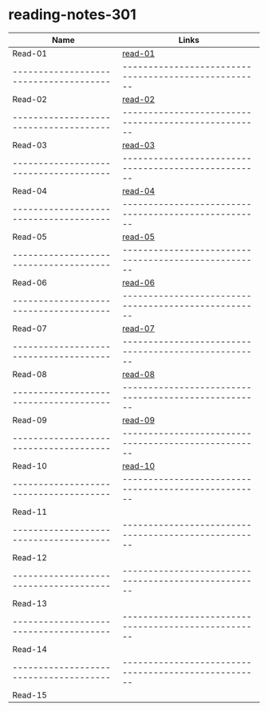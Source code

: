 # reading-notes-301

Name                                  |  Links                                              
--------------------------------------|----------------------------------------------------
Read-01                               | [read-01](https://nermin-nasasra.github.io/reading-notes-301/read-01)
--------------------------------------|----------------------------------------------------
Read-02                               |  [read-02](https://nermin-nasasra.github.io/reading-notes-301/read-02)
--------------------------------------|----------------------------------------------------
Read-03                               | [read-03](https://nermin-nasasra.github.io/reading-notes-301/read-o3)
--------------------------------------|----------------------------------------------------
Read-04                               |  [read-04](https://nermin-nasasra.github.io/reading-notes-301/read-04)
--------------------------------------|----------------------------------------------------
Read-05                               |  [read-05](https://nermin-nasasra.github.io/reading-notes-301/read-05)
--------------------------------------|----------------------------------------------------
Read-06                               |  [read-06](https://nermin-nasasra.github.io/reading-notes-301/read-06)
--------------------------------------|----------------------------------------------------
Read-07                               |  [read-07](https://nermin-nasasra.github.io/reading-notes-301/read-07)
--------------------------------------|----------------------------------------------------
Read-08                               |  [read-08](https://nermin-nasasra.github.io/reading-notes-301/read-08)
--------------------------------------|----------------------------------------------------
Read-09                               | [read-09](https://nermin-nasasra.github.io/reading-notes-301/read-09)
--------------------------------------|----------------------------------------------------
Read-10                               |  [read-10]()
--------------------------------------|----------------------------------------------------
Read-11                               |  
--------------------------------------|----------------------------------------------------
Read-12                               | 
--------------------------------------|----------------------------------------------------
Read-13                               |  
--------------------------------------|----------------------------------------------------
Read-14                               |  
--------------------------------------|----------------------------------------------------
Read-15                               |  
